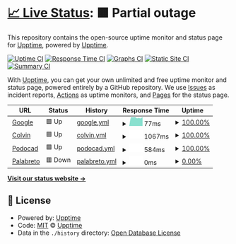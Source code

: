 # [📈 Live Status](https://upptime.github.io/upptime): <!--live status--> **🟧 Partial outage**

This repository contains the open-source uptime monitor and status page for [Upptime](https://upptime.js.org), powered by [Upptime](https://github.com/upptime/upptime).

[![Uptime CI](https://github.com/upptime/upptime/workflows/Uptime%20CI/badge.svg)](https://github.com/upptime/upptime/actions?query=workflow%3A%22Uptime+CI%22)
[![Response Time CI](https://github.com/upptime/upptime/workflows/Response%20Time%20CI/badge.svg)](https://github.com/upptime/upptime/actions?query=workflow%3A%22Response+Time+CI%22)
[![Graphs CI](https://github.com/upptime/upptime/workflows/Graphs%20CI/badge.svg)](https://github.com/upptime/upptime/actions?query=workflow%3A%22Graphs+CI%22)
[![Static Site CI](https://github.com/upptime/upptime/workflows/Static%20Site%20CI/badge.svg)](https://github.com/upptime/upptime/actions?query=workflow%3A%22Static+Site+CI%22)
[![Summary CI](https://github.com/upptime/upptime/workflows/Summary%20CI/badge.svg)](https://github.com/upptime/upptime/actions?query=workflow%3A%22Summary+CI%22)

With [Upptime](https://upptime.js.org), you can get your own unlimited and free uptime monitor and status page, powered entirely by a GitHub repository. We use [Issues](https://github.com/upptime/upptime/issues) as incident reports, [Actions](https://github.com/upptime/upptime/actions) as uptime monitors, and [Pages](https://upptime.github.io/upptime) for the status page.

<!--start: status pages-->
<!-- This summary is generated by Upptime (https://github.com/upptime/upptime) -->
<!-- Do not edit this manually, your changes will be overwritten -->
<!-- prettier-ignore -->
| URL | Status | History | Response Time | Uptime |
| --- | ------ | ------- | ------------- | ------ |
| <img alt="" src="https://icons.duckduckgo.com/ip3/www.google.com.ico" height="13"> [Google](https://www.google.com) | 🟩 Up | [google.yml](https://github.com/xavicorral/CheckSites/commits/HEAD/history/google.yml) | <details><summary><img alt="Response time graph" src="./graphs/google/response-time-week.png" height="20"> 77ms</summary><br><a href="https://upptime.github.io/upptime/history/google"><img alt="Response time 104" src="https://img.shields.io/endpoint?url=https%3A%2F%2Fraw.githubusercontent.com%2Fxavicorral%2FCheckSites%2FHEAD%2Fapi%2Fgoogle%2Fresponse-time.json"></a><br><a href="https://upptime.github.io/upptime/history/google"><img alt="24-hour response time 88" src="https://img.shields.io/endpoint?url=https%3A%2F%2Fraw.githubusercontent.com%2Fxavicorral%2FCheckSites%2FHEAD%2Fapi%2Fgoogle%2Fresponse-time-day.json"></a><br><a href="https://upptime.github.io/upptime/history/google"><img alt="7-day response time 77" src="https://img.shields.io/endpoint?url=https%3A%2F%2Fraw.githubusercontent.com%2Fxavicorral%2FCheckSites%2FHEAD%2Fapi%2Fgoogle%2Fresponse-time-week.json"></a><br><a href="https://upptime.github.io/upptime/history/google"><img alt="30-day response time 101" src="https://img.shields.io/endpoint?url=https%3A%2F%2Fraw.githubusercontent.com%2Fxavicorral%2FCheckSites%2FHEAD%2Fapi%2Fgoogle%2Fresponse-time-month.json"></a><br><a href="https://upptime.github.io/upptime/history/google"><img alt="1-year response time 107" src="https://img.shields.io/endpoint?url=https%3A%2F%2Fraw.githubusercontent.com%2Fxavicorral%2FCheckSites%2FHEAD%2Fapi%2Fgoogle%2Fresponse-time-year.json"></a></details> | <details><summary><a href="https://upptime.github.io/upptime/history/google">100.00%</a></summary><a href="https://upptime.github.io/upptime/history/google"><img alt="All-time uptime 100.00%" src="https://img.shields.io/endpoint?url=https%3A%2F%2Fraw.githubusercontent.com%2Fxavicorral%2FCheckSites%2FHEAD%2Fapi%2Fgoogle%2Fuptime.json"></a><br><a href="https://upptime.github.io/upptime/history/google"><img alt="24-hour uptime 100.00%" src="https://img.shields.io/endpoint?url=https%3A%2F%2Fraw.githubusercontent.com%2Fxavicorral%2FCheckSites%2FHEAD%2Fapi%2Fgoogle%2Fuptime-day.json"></a><br><a href="https://upptime.github.io/upptime/history/google"><img alt="7-day uptime 100.00%" src="https://img.shields.io/endpoint?url=https%3A%2F%2Fraw.githubusercontent.com%2Fxavicorral%2FCheckSites%2FHEAD%2Fapi%2Fgoogle%2Fuptime-week.json"></a><br><a href="https://upptime.github.io/upptime/history/google"><img alt="30-day uptime 100.00%" src="https://img.shields.io/endpoint?url=https%3A%2F%2Fraw.githubusercontent.com%2Fxavicorral%2FCheckSites%2FHEAD%2Fapi%2Fgoogle%2Fuptime-month.json"></a><br><a href="https://upptime.github.io/upptime/history/google"><img alt="1-year uptime 99.99%" src="https://img.shields.io/endpoint?url=https%3A%2F%2Fraw.githubusercontent.com%2Fxavicorral%2FCheckSites%2FHEAD%2Fapi%2Fgoogle%2Fuptime-year.json"></a></details>
| <img alt="" src="https://icons.duckduckgo.com/ip3/www.thecolvinco.com.ico" height="13"> [Colvin](https://www.thecolvinco.com) | 🟩 Up | [colvin.yml](https://github.com/xavicorral/CheckSites/commits/HEAD/history/colvin.yml) | <details><summary><img alt="Response time graph" src="./graphs/colvin/response-time-week.png" height="20"> 1067ms</summary><br><a href="https://upptime.github.io/upptime/history/colvin"><img alt="Response time 925" src="https://img.shields.io/endpoint?url=https%3A%2F%2Fraw.githubusercontent.com%2Fxavicorral%2FCheckSites%2FHEAD%2Fapi%2Fcolvin%2Fresponse-time.json"></a><br><a href="https://upptime.github.io/upptime/history/colvin"><img alt="24-hour response time 692" src="https://img.shields.io/endpoint?url=https%3A%2F%2Fraw.githubusercontent.com%2Fxavicorral%2FCheckSites%2FHEAD%2Fapi%2Fcolvin%2Fresponse-time-day.json"></a><br><a href="https://upptime.github.io/upptime/history/colvin"><img alt="7-day response time 1067" src="https://img.shields.io/endpoint?url=https%3A%2F%2Fraw.githubusercontent.com%2Fxavicorral%2FCheckSites%2FHEAD%2Fapi%2Fcolvin%2Fresponse-time-week.json"></a><br><a href="https://upptime.github.io/upptime/history/colvin"><img alt="30-day response time 1016" src="https://img.shields.io/endpoint?url=https%3A%2F%2Fraw.githubusercontent.com%2Fxavicorral%2FCheckSites%2FHEAD%2Fapi%2Fcolvin%2Fresponse-time-month.json"></a><br><a href="https://upptime.github.io/upptime/history/colvin"><img alt="1-year response time 927" src="https://img.shields.io/endpoint?url=https%3A%2F%2Fraw.githubusercontent.com%2Fxavicorral%2FCheckSites%2FHEAD%2Fapi%2Fcolvin%2Fresponse-time-year.json"></a></details> | <details><summary><a href="https://upptime.github.io/upptime/history/colvin">100.00%</a></summary><a href="https://upptime.github.io/upptime/history/colvin"><img alt="All-time uptime 99.99%" src="https://img.shields.io/endpoint?url=https%3A%2F%2Fraw.githubusercontent.com%2Fxavicorral%2FCheckSites%2FHEAD%2Fapi%2Fcolvin%2Fuptime.json"></a><br><a href="https://upptime.github.io/upptime/history/colvin"><img alt="24-hour uptime 100.00%" src="https://img.shields.io/endpoint?url=https%3A%2F%2Fraw.githubusercontent.com%2Fxavicorral%2FCheckSites%2FHEAD%2Fapi%2Fcolvin%2Fuptime-day.json"></a><br><a href="https://upptime.github.io/upptime/history/colvin"><img alt="7-day uptime 100.00%" src="https://img.shields.io/endpoint?url=https%3A%2F%2Fraw.githubusercontent.com%2Fxavicorral%2FCheckSites%2FHEAD%2Fapi%2Fcolvin%2Fuptime-week.json"></a><br><a href="https://upptime.github.io/upptime/history/colvin"><img alt="30-day uptime 100.00%" src="https://img.shields.io/endpoint?url=https%3A%2F%2Fraw.githubusercontent.com%2Fxavicorral%2FCheckSites%2FHEAD%2Fapi%2Fcolvin%2Fuptime-month.json"></a><br><a href="https://upptime.github.io/upptime/history/colvin"><img alt="1-year uptime 99.99%" src="https://img.shields.io/endpoint?url=https%3A%2F%2Fraw.githubusercontent.com%2Fxavicorral%2FCheckSites%2FHEAD%2Fapi%2Fcolvin%2Fuptime-year.json"></a></details>
| <img alt="" src="https://icons.duckduckgo.com/ip3/www.podocad.net.ico" height="13"> [Podocad](https://www.podocad.net) | 🟩 Up | [podocad.yml](https://github.com/xavicorral/CheckSites/commits/HEAD/history/podocad.yml) | <details><summary><img alt="Response time graph" src="./graphs/podocad/response-time-week.png" height="20"> 584ms</summary><br><a href="https://upptime.github.io/upptime/history/podocad"><img alt="Response time 3120" src="https://img.shields.io/endpoint?url=https%3A%2F%2Fraw.githubusercontent.com%2Fxavicorral%2FCheckSites%2FHEAD%2Fapi%2Fpodocad%2Fresponse-time.json"></a><br><a href="https://upptime.github.io/upptime/history/podocad"><img alt="24-hour response time 569" src="https://img.shields.io/endpoint?url=https%3A%2F%2Fraw.githubusercontent.com%2Fxavicorral%2FCheckSites%2FHEAD%2Fapi%2Fpodocad%2Fresponse-time-day.json"></a><br><a href="https://upptime.github.io/upptime/history/podocad"><img alt="7-day response time 584" src="https://img.shields.io/endpoint?url=https%3A%2F%2Fraw.githubusercontent.com%2Fxavicorral%2FCheckSites%2FHEAD%2Fapi%2Fpodocad%2Fresponse-time-week.json"></a><br><a href="https://upptime.github.io/upptime/history/podocad"><img alt="30-day response time 590" src="https://img.shields.io/endpoint?url=https%3A%2F%2Fraw.githubusercontent.com%2Fxavicorral%2FCheckSites%2FHEAD%2Fapi%2Fpodocad%2Fresponse-time-month.json"></a><br><a href="https://upptime.github.io/upptime/history/podocad"><img alt="1-year response time 758" src="https://img.shields.io/endpoint?url=https%3A%2F%2Fraw.githubusercontent.com%2Fxavicorral%2FCheckSites%2FHEAD%2Fapi%2Fpodocad%2Fresponse-time-year.json"></a></details> | <details><summary><a href="https://upptime.github.io/upptime/history/podocad">100.00%</a></summary><a href="https://upptime.github.io/upptime/history/podocad"><img alt="All-time uptime 54.92%" src="https://img.shields.io/endpoint?url=https%3A%2F%2Fraw.githubusercontent.com%2Fxavicorral%2FCheckSites%2FHEAD%2Fapi%2Fpodocad%2Fuptime.json"></a><br><a href="https://upptime.github.io/upptime/history/podocad"><img alt="24-hour uptime 100.00%" src="https://img.shields.io/endpoint?url=https%3A%2F%2Fraw.githubusercontent.com%2Fxavicorral%2FCheckSites%2FHEAD%2Fapi%2Fpodocad%2Fuptime-day.json"></a><br><a href="https://upptime.github.io/upptime/history/podocad"><img alt="7-day uptime 100.00%" src="https://img.shields.io/endpoint?url=https%3A%2F%2Fraw.githubusercontent.com%2Fxavicorral%2FCheckSites%2FHEAD%2Fapi%2Fpodocad%2Fuptime-week.json"></a><br><a href="https://upptime.github.io/upptime/history/podocad"><img alt="30-day uptime 100.00%" src="https://img.shields.io/endpoint?url=https%3A%2F%2Fraw.githubusercontent.com%2Fxavicorral%2FCheckSites%2FHEAD%2Fapi%2Fpodocad%2Fuptime-month.json"></a><br><a href="https://upptime.github.io/upptime/history/podocad"><img alt="1-year uptime 38.48%" src="https://img.shields.io/endpoint?url=https%3A%2F%2Fraw.githubusercontent.com%2Fxavicorral%2FCheckSites%2FHEAD%2Fapi%2Fpodocad%2Fuptime-year.json"></a></details>
| <img alt="" src="https://icons.duckduckgo.com/ip3/www.palabreto.com.ico" height="13"> [Palabreto](https://www.palabreto.com) | 🟥 Down | [palabreto.yml](https://github.com/xavicorral/CheckSites/commits/HEAD/history/palabreto.yml) | <details><summary><img alt="Response time graph" src="./graphs/palabreto/response-time-week.png" height="20"> 0ms</summary><br><a href="https://upptime.github.io/upptime/history/palabreto"><img alt="Response time 0" src="https://img.shields.io/endpoint?url=https%3A%2F%2Fraw.githubusercontent.com%2Fxavicorral%2FCheckSites%2FHEAD%2Fapi%2Fpalabreto%2Fresponse-time.json"></a><br><a href="https://upptime.github.io/upptime/history/palabreto"><img alt="24-hour response time 0" src="https://img.shields.io/endpoint?url=https%3A%2F%2Fraw.githubusercontent.com%2Fxavicorral%2FCheckSites%2FHEAD%2Fapi%2Fpalabreto%2Fresponse-time-day.json"></a><br><a href="https://upptime.github.io/upptime/history/palabreto"><img alt="7-day response time 0" src="https://img.shields.io/endpoint?url=https%3A%2F%2Fraw.githubusercontent.com%2Fxavicorral%2FCheckSites%2FHEAD%2Fapi%2Fpalabreto%2Fresponse-time-week.json"></a><br><a href="https://upptime.github.io/upptime/history/palabreto"><img alt="30-day response time 0" src="https://img.shields.io/endpoint?url=https%3A%2F%2Fraw.githubusercontent.com%2Fxavicorral%2FCheckSites%2FHEAD%2Fapi%2Fpalabreto%2Fresponse-time-month.json"></a><br><a href="https://upptime.github.io/upptime/history/palabreto"><img alt="1-year response time 0" src="https://img.shields.io/endpoint?url=https%3A%2F%2Fraw.githubusercontent.com%2Fxavicorral%2FCheckSites%2FHEAD%2Fapi%2Fpalabreto%2Fresponse-time-year.json"></a></details> | <details><summary><a href="https://upptime.github.io/upptime/history/palabreto">0.00%</a></summary><a href="https://upptime.github.io/upptime/history/palabreto"><img alt="All-time uptime 0.00%" src="https://img.shields.io/endpoint?url=https%3A%2F%2Fraw.githubusercontent.com%2Fxavicorral%2FCheckSites%2FHEAD%2Fapi%2Fpalabreto%2Fuptime.json"></a><br><a href="https://upptime.github.io/upptime/history/palabreto"><img alt="24-hour uptime 0.00%" src="https://img.shields.io/endpoint?url=https%3A%2F%2Fraw.githubusercontent.com%2Fxavicorral%2FCheckSites%2FHEAD%2Fapi%2Fpalabreto%2Fuptime-day.json"></a><br><a href="https://upptime.github.io/upptime/history/palabreto"><img alt="7-day uptime 0.00%" src="https://img.shields.io/endpoint?url=https%3A%2F%2Fraw.githubusercontent.com%2Fxavicorral%2FCheckSites%2FHEAD%2Fapi%2Fpalabreto%2Fuptime-week.json"></a><br><a href="https://upptime.github.io/upptime/history/palabreto"><img alt="30-day uptime 0.00%" src="https://img.shields.io/endpoint?url=https%3A%2F%2Fraw.githubusercontent.com%2Fxavicorral%2FCheckSites%2FHEAD%2Fapi%2Fpalabreto%2Fuptime-month.json"></a><br><a href="https://upptime.github.io/upptime/history/palabreto"><img alt="1-year uptime 0.00%" src="https://img.shields.io/endpoint?url=https%3A%2F%2Fraw.githubusercontent.com%2Fxavicorral%2FCheckSites%2FHEAD%2Fapi%2Fpalabreto%2Fuptime-year.json"></a></details>

<!--end: status pages-->

[**Visit our status website →**](https://upptime.github.io/upptime)

## 📄 License

- Powered by: [Upptime](https://github.com/upptime/upptime)
- Code: [MIT](./LICENSE) © [Upptime](https://upptime.js.org)
- Data in the `./history` directory: [Open Database License](https://opendatacommons.org/licenses/odbl/1-0/)
